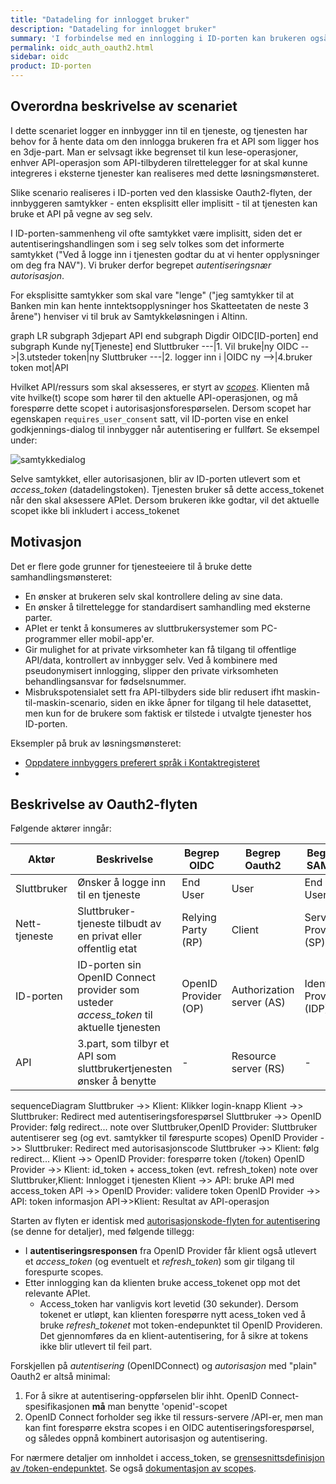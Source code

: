 ```yaml
---
title: "Datadeling for innlogget bruker"
description: "Datadeling for innlogget bruker"
summary: 'I forbindelse med en innlogging i ID-porten kan brukeren også gi tjenesten mulighet til å hente innbyggers data fra APIer tilbudt av 3.dje-part'
permalink: oidc_auth_oauth2.html
sidebar: oidc
product: ID-porten
---
```



## Overordna beskrivelse av scenariet

I dette scenariet logger en innbygger inn til en tjeneste, og tjenesten har behov for å hente data om den innlogga brukeren fra et API som ligger hos en 3dje-part.  Man er selvsagt ikke begrenset til kun lese-operasjoner, enhver API-operasjon som API-tilbyderen tilrettelegger for at skal kunne integreres i eksterne tjenester kan realiseres med dette løsningsmønsteret.

Slike scenario realiseres i ID-porten ved den klassiske Oauth2-flyten, der innbyggeren samtykker - enten eksplisitt eller implisitt - til at tjenesten kan bruke et API på vegne av seg selv.

I ID-porten-sammenheng vil ofte samtykket være implisitt, siden det er autentiseringshandlingen som i seg selv tolkes som det informerte samtykket ("Ved å logge inn i tjenesten godtar du at vi henter opplysninger om deg fra NAV"). Vi bruker derfor begrepet *autentiseringsnær autorisasjon*.

For eksplisitte samtykker som skal vare "lenge" ("jeg samtykker til at Banken min kan hente inntektsopplysninger hos Skatteetaten de neste 3 årene") henviser vi til bruk av Samtykkeløsningen i Altinn.


 <div class="mermaid">
 graph LR
   subgraph 3djepart
     API
   end
   subgraph Digdir
     OIDC[ID-porten]
   end
   subgraph Kunde
      ny[Tjeneste]
   end
   Sluttbruker ---|1. Vil bruke|ny
   OIDC -->|3.utsteder token|ny
   Sluttbruker ---|2. logger inn i  |OIDC
   ny -->|4.bruker token mot|API
 </div>


Hvilket API/ressurs som skal aksesseres, er styrt av [_scopes_](oidc_protocol_scope.html).  Klienten må vite hvilke(t) scope som hører til den aktuelle API-operasjonen, og må forespørre dette scopet i autorisasjonsforespørselen.   Dersom scopet har egenskapen `requires_user_consent` satt, vil ID-porten vise en enkel godkjennings-dialog til innbygger når autentisering er fullført.  Se eksempel under:

![samtykkedialog](/felleslosninger/images/idporten/oidc/samtykkedialog2.png)

Selve samtykket, eller autorisasjonen, blir av ID-porten utlevert som et _access_token_ (datadelingstoken).   Tjenesten bruker så dette access_tokenet når den skal aksessere APIet.  Dersom brukeren ikke godtar, vil det aktuelle scopet ikke bli inkludert i access_tokenet

## Motivasjon

Det er flere gode grunner for tjenesteeiere til å bruke dette samhandlingsmønsteret:

* En ønsker at brukeren selv skal kontrollere deling av sine data.
* En ønsker å tilrettelegge for standardisert samhandling med eksterne parter.
* APIet er tenkt å konsumeres av sluttbrukersystemer som PC-programmer eller mobil-app'er.
* Gir mulighet for at private virksomheter kan få tilgang til offentlige API/data, kontrollert av innbygger selv. Ved å kombinere med pseudonymisert innlogging, slipper den private virksomheten behandlingsansvar for fødselsnummer.
* Misbrukspotensialet sett fra API-tilbyders side blir redusert ifht maskin-til-maskin-scenario, siden en ikke åpner for tilgang til hele datasettet, men kun for de brukere som faktisk er tilstede i utvalgte tjenester hos ID-porten.

Eksempler på bruk av løsningsmønsteret:
 * [Oppdatere innbyggers preferert språk i Kontaktregisteret](Brukerspesifikt-oppslag_rest.html#spraak)
 * 



## Beskrivelse av Oauth2-flyten



Følgende aktører inngår:

 Aktør | Beskrivelse | Begrep OIDC | Begrep Oauth2 | Begrep SAML2
 -|-|-|-|-|
 Sluttbruker | Ønsker å logge inn til en tjeneste | End User | User | End User
 Nett-tjeneste | Sluttbruker-tjeneste tilbudt av en privat eller offentlig etat | Relying Party (RP) | Client | Service Provider (SP) |
 ID-porten | ID-porten sin OpenID Connect provider som usteder *access_token* til aktuelle tjenesten| OpenID Provider (OP) | Authorization server (AS) | Identity Provider (IDP)
 API | 3.part, som tilbyr et API som sluttbrukertjenesten ønsker å benytte | - | Resource server (RS) | -





<div class="mermaid">
sequenceDiagram
  Sluttbruker ->> Klient: Klikker login-knapp
  Klient ->> Sluttbruker: Redirect med autentiseringsforespørsel
  Sluttbruker ->> OpenID Provider: følg redirect...
  note over Sluttbruker,OpenID Provider: Sluttbruker autentiserer seg (og evt. samtykker til førespurte scopes)
  OpenID Provider ->> Sluttbruker: Redirect med autorisasjonscode
  Sluttbruker ->> Klient: følg redirect...
  Klient ->> OpenID Provider: forespørre token (/token)
  OpenID Provider ->> Klient: id_token + access_token (evt. refresh_token)
  note over Sluttbruker,Klient: Innlogget i tjenesten
  Klient ->> API: bruke API med access_token
  API ->> OpenID Provider: validere token
  OpenID Provider ->> API: token informasjon
  API->>Klient: Resultat av API-operasjon
</div>


Starten av flyten er identisk med [autorisasjonskode-flyten for autentisering](oidc_auth_codeflow.html) (se denne for detaljer), med følgende tillegg:

* I **autentiseringsresponsen** fra OpenID Provider får klient også utlevert et *access_token* (og eventuelt et *refresh_token*) som gir tilgang til forespurte scopes.  
* Etter innlogging kan da klienten bruke access_tokenet opp mot det relevante APIet.  
  * Access_token har vanligvis kort levetid (30 sekunder). Dersom tokenet er utløpt, kan klienten forespørre nytt acess_token ved å bruke *refresh_tokenet* mot token-endepunktet til OpenID Provideren.  Det gjennomføres da en klient-autentisering, for å sikre at tokens ikke blir utlevert til feil part.

Forskjellen på *autentisering* (OpenIDConnect) og *autorisasjon* med "plain" Oauth2 er altså minimal:
1. For å sikre at autentisering-oppførselen blir ihht. OpenID Connect-spesifikasjonen **må** man benytte 'openid'-scopet
2. OpenID Connect forholder seg ikke til ressurs-servere /API-er, men man kan fint forespørre ekstra scopes i en OIDC autentiseringsforespørsel, og således oppnå kombinert autorisasjon og autentisering.

For nærmere detaljer om innholdet i access_token, se [grensesnittsdefinisjon av /token-endepunktet](oidc_protocol_access_token.html).   Se også [dokumentasjon av scopes](oidc_protocol_scopes.html).
